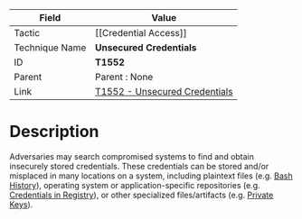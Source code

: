 
|Field|Value|
|---|---|
|Tactic|[[Credential Access]]|
|Technique Name|**Unsecured Credentials**|
|ID|**T1552**|
|Parent|Parent : None|
|Link|[T1552 - Unsecured Credentials](https://attack.mitre.org/techniques/T1552)|

# Description

Adversaries may search compromised systems to find and obtain insecurely stored credentials. These credentials can be stored and/or misplaced in many locations on a system, including plaintext files (e.g. [Bash History](https://attack.mitre.org/techniques/T1552/003)), operating system or application-specific repositories (e.g. [Credentials in Registry](https://attack.mitre.org/techniques/T1552/002)), or other specialized files/artifacts (e.g. [Private Keys](https://attack.mitre.org/techniques/T1552/004)).